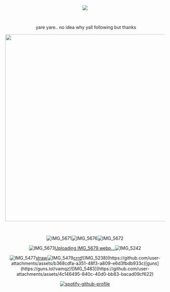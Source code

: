 <div align="center">
<img src="https://komarev.com/ghpvc/?username=vamqz&color=b00b69&style=plastic&label=ㅤstalkers&base=0">

⠀⠀
⠀⠀

⠀⠀⠀⠀⠀yare yare.. no idea why yall following but thanks
⠀⠀⠀⠀





<img width="590" src="https://github.com/user-attachments/assets/46be7887-ecb5-4eaa-87f2-d57498e1cedd"/>


⠀⠀⠀⠀⠀⠀⠀


![IMG_5671](https://github.com/user-attachments/assets/f7965f43-725d-4bf4-9872-97a6c47d1242)![IMG_5676](https://github.com/user-attachments/assets/99f746af-d0ec-4e6c-aff0-0ae9e3c59e57)![IMG_5672](https://github.com/user-attachments/assets/196b4155-5e4c-4f44-a66d-a5c61eedc77a)



![IMG_5673](https://github.com/user-attachments/assets/170e7444-07f9-4255-85c0-88040daf0f05)[Uploading IMG_5679.webp…]()![IMG_5242](https://github.com/user-attachments/assets/b7e5ef36-b7f7-4de7-ac68-6581858c9ddd)




![IMG_5477](https://github.com/user-attachments/assets/c0d3abf8-994c-4f77-a367-b63448ab135b)[straw](https://kira4.straw.page)![IMG_5479](https://github.com/user-attachments/assets/0e0b4e5a-d274-4aa8-8dc3-e42500c2f87b)[crrd](https://adm1rree.carrd.co/?)![IMG_5238](https://github.com/user-attachments/assets/b368cdfa-a351-48f3-a809-e6d3fbdb933c)[guns](https://guns.lol/vamqz)![IMG_5483](https://github.com/user-attachments/assets/4c146495-840c-40d0-bb83-bacad09cf622)




[![spotify-github-profile](https://spotify-github-profile.kittinanx.com/api/view?uid=31p7k4lkdecbilvh5rthmgvkujm4&cover_image=true&theme=novatorem&show_offline=true&background_color=801a1f&interchange=true&bar_color_cover=false&bar_color=801a1f)](https://spotify-github-profile.kittinanx.com/api/view?uid=31p7k4lkdecbilvh5rthmgvkujm4&redirect=true)
